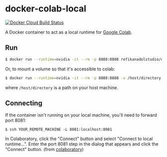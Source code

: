 # docker-colab-local
[![Docker Cloud Build Status](https://img.shields.io/docker/cloud/build/refikanadolstudio/colab-local.svg?label=build)](https://hub.docker.com/r/refikanadolstudio/colab-local)

A Docker container to act as a local runtime for [Google Colab](https://colab.research.google.com).

## Run
```bash
$ docker run --runtime=nvidia -it --rm -p 8888:8888 refikanadolstudio/docker-colab-local:latest
```
Or, to mount a volume so that it's accessible to colab:
```bash
$ docker run --runtime=nvidia -it --rm -p 8888:8888 -v /host/directory:/opt/colab refikanadolstudio/colab-local:latest
```
where `/host/directory` is a path on your host machine.

## Connecting
If the container isn't running on your local machine, you'll need to forward port 8081:
```
$ ssh YOUR_REMOTE_MACHINE -L 8081:localhost:8081
```

In Colaboratory, click the "Connect" button and select "Connect to local runtime...". Enter the port 8081 step in the dialog that appears and click the "Connect" button. (from [colaboratory](https://research.google.com/colaboratory/local-runtimes.html))

